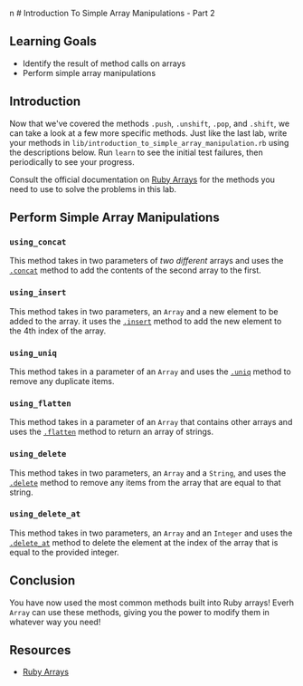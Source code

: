 n # Introduction To Simple Array Manipulations - Part 2

## Learning Goals

- Identify the result of method calls on arrays
- Perform simple array manipulations

## Introduction

Now that we've covered the methods `.push`, `.unshift`, `.pop`, and `.shift`, we
can take a look at a few more specific methods. Just like the last lab, write
your methods in `lib/introduction_to_simple_array_manipulation.rb` using the descriptions below. Run `learn` to see the initial test failures, then periodically to see your progress.

Consult the official documentation on
[Ruby Arrays](https://ruby-doc.org/core-2.2.0/Array.html) for the methods you
need to use to solve the problems in this lab.

## Perform Simple Array Manipulations

### `using_concat`

This method takes in two parameters of _two different_ arrays and uses the
[`.concat`][concat] method to add the contents of the second array to the first.

### `using_insert`

This method takes in two parameters, an `Array` and a new element to be added to
the array. it uses the [`.insert`][insert] method to add the new element to the 4th index
of the array.

### `using_uniq`

This method takes in a parameter of an `Array` and uses the [`.uniq`][uniq] method to
remove any duplicate items.

### `using_flatten`

This method takes in a parameter of an `Array` that contains other arrays and
uses the [`.flatten`][flatten] method to return an array of strings.

### `using_delete`

This method takes in two parameters, an `Array` and a `String`, and uses the
[`.delete`][delete] method to remove any items from the array that are equal to that
string.

### `using_delete_at`

This method takes in two parameters, an `Array` and an `Integer` and uses the
[`.delete_at`][delete_at] method to delete the element at the index of the array
that is equal to the provided integer.

## Conclusion

You have now used the most common methods built into Ruby arrays! Everh `Array`
can use these methods, giving you the power to modify them in whatever way you
need!

## Resources

* [Ruby Arrays](https://ruby-doc.org/core-2.2.0/Array.html)

[concat]: https://ruby-doc.org/core-2.5.0/Array.html#method-i-concat
[insert]: https://ruby-doc.org/core-2.5.0/Array.html#method-i-insert
[uniq]: https://ruby-doc.org/core-2.5.0/Array.html#method-i-uniq
[flatten]: https://ruby-doc.org/core-2.5.0/Array.html#method-i-flatten
[delete]: https://ruby-doc.org/core-2.5.0/Array.html#method-i-delete
[delete_at]: https://ruby-doc.org/core-2.5.0/Array.html#method-i-delete_at
